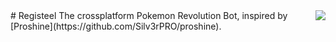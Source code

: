 <img src="http://cdn.bulbagarden.net/upload/thumb/2/22/379Registeel.png/250px-379Registeel.png" align="right" />
# Registeel
The crossplatform Pokemon Revolution Bot, inspired by [Proshine](https://github.com/Silv3rPRO/proshine).

